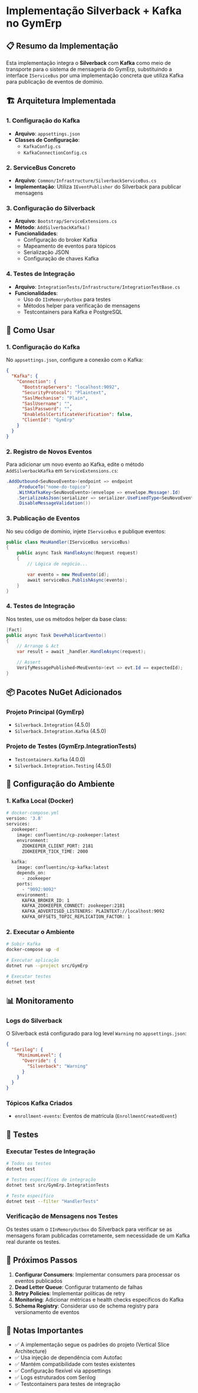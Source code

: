 # Implementação Silverback + Kafka no GymErp

## 📋 Resumo da Implementação

Esta implementação integra o **Silverback** com **Kafka** como meio de transporte para o sistema de mensageria do GymErp, substituindo a interface `IServiceBus` por uma implementação concreta que utiliza Kafka para publicação de eventos de domínio.

## 🏗️ Arquitetura Implementada

### 1. Configuração do Kafka
- **Arquivo**: `appsettings.json`
- **Classes de Configuração**:
  - `KafkaConfig.cs`
  - `KafkaConnectionConfig.cs`

### 2. ServiceBus Concreto
- **Arquivo**: `Common/Infrastructure/SilverbackServiceBus.cs`
- **Implementação**: Utiliza `IEventPublisher` do Silverback para publicar mensagens

### 3. Configuração do Silverback
- **Arquivo**: `Bootstrap/ServiceExtensions.cs`
- **Método**: `AddSilverbackKafka()`
- **Funcionalidades**:
  - Configuração do broker Kafka
  - Mapeamento de eventos para tópicos
  - Serialização JSON
  - Configuração de chaves Kafka

### 4. Testes de Integração
- **Arquivo**: `IntegrationTests/Infrastructure/IntegrationTestBase.cs`
- **Funcionalidades**:
  - Uso do `IInMemoryOutbox` para testes
  - Métodos helper para verificação de mensagens
  - Testcontainers para Kafka e PostgreSQL

## 🚀 Como Usar

### 1. Configuração do Kafka

No `appsettings.json`, configure a conexão com o Kafka:

```json
{
  "Kafka": {
    "Connection": {
      "BootstrapServers": "localhost:9092",
      "SecurityProtocol": "Plaintext",
      "SaslMechanism": "Plain",
      "SaslUsername": "",
      "SaslPassword": "",
      "EnableSslCertificateVerification": false,
      "ClientId": "GymErp"
    }
  }
}
```

### 2. Registro de Novos Eventos

Para adicionar um novo evento ao Kafka, edite o método `AddSilverbackKafka` em `ServiceExtensions.cs`:

```csharp
.AddOutbound<SeuNovoEvento>(endpoint => endpoint
    .ProduceTo("nome-do-topico")
    .WithKafkaKey<SeuNovoEvento>(envelope => envelope.Message!.Id)
    .SerializeAsJson(serializer => serializer.UseFixedType<SeuNovoEvento>())
    .DisableMessageValidation())
```

### 3. Publicação de Eventos

No seu código de domínio, injete `IServiceBus` e publique eventos:

```csharp
public class MeuHandler(IServiceBus serviceBus)
{
    public async Task HandleAsync(Request request)
    {
        // Lógica de negócio...

        var evento = new MeuEvento(id);
        await serviceBus.PublishAsync(evento);
    }
}
```

### 4. Testes de Integração

Nos testes, use os métodos helper da base class:

```csharp
[Fact]
public async Task DevePublicarEvento()
{
    // Arrange & Act
    var result = await _handler.HandleAsync(request);

    // Assert
    VerifyMessagePublished<MeuEvento>(evt => evt.Id == expectedId);
}
```

## 📦 Pacotes NuGet Adicionados

### Projeto Principal (GymErp)
- `Silverback.Integration` (4.5.0)
- `Silverback.Integration.Kafka` (4.5.0)

### Projeto de Testes (GymErp.IntegrationTests)
- `Testcontainers.Kafka` (4.0.0)
- `Silverback.Integration.Testing` (4.5.0)

## 🔧 Configuração do Ambiente

### 1. Kafka Local (Docker)

```bash
# docker-compose.yml
version: '3.8'
services:
  zookeeper:
    image: confluentinc/cp-zookeeper:latest
    environment:
      ZOOKEEPER_CLIENT_PORT: 2181
      ZOOKEEPER_TICK_TIME: 2000

  kafka:
    image: confluentinc/cp-kafka:latest
    depends_on:
      - zookeeper
    ports:
      - "9092:9092"
    environment:
      KAFKA_BROKER_ID: 1
      KAFKA_ZOOKEEPER_CONNECT: zookeeper:2181
      KAFKA_ADVERTISED_LISTENERS: PLAINTEXT://localhost:9092
      KAFKA_OFFSETS_TOPIC_REPLICATION_FACTOR: 1
```

### 2. Executar o Ambiente

```bash
# Subir Kafka
docker-compose up -d

# Executar aplicação
dotnet run --project src/GymErp

# Executar testes
dotnet test
```

## 📊 Monitoramento

### Logs do Silverback

O Silverback está configurado para log level `Warning` no `appsettings.json`:

```json
{
  "Serilog": {
    "MinimumLevel": {
      "Override": {
        "Silverback": "Warning"
      }
    }
  }
}
```

### Tópicos Kafka Criados

- `enrollment-events`: Eventos de matrícula (`EnrollmentCreatedEvent`)

## 🧪 Testes

### Executar Testes de Integração

```bash
# Todos os testes
dotnet test

# Testes específicos de integração
dotnet test src/GymErp.IntegrationTests

# Teste específico
dotnet test --filter "HandlerTests"
```

### Verificação de Mensagens nos Testes

Os testes usam o `IInMemoryOutbox` do Silverback para verificar se as mensagens foram publicadas corretamente, sem necessidade de um Kafka real durante os testes.

## 🔄 Próximos Passos

1. **Configurar Consumers**: Implementar consumers para processar os eventos publicados
2. **Dead Letter Queue**: Configurar tratamento de falhas
3. **Retry Policies**: Implementar políticas de retry
4. **Monitoring**: Adicionar métricas e health checks específicos do Kafka
5. **Schema Registry**: Considerar uso de schema registry para versionamento de eventos

## 📝 Notas Importantes

- ✅ A implementação segue os padrões do projeto (Vertical Slice Architecture)
- ✅ Usa injeção de dependência com Autofac
- ✅ Mantém compatibilidade com testes existentes
- ✅ Configuração flexível via appsettings
- ✅ Logs estruturados com Serilog
- ✅ Testcontainers para testes de integração